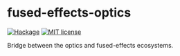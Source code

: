 # fused-effects-optics

[![Hackage](https://img.shields.io/hackage/v/fused-effects-optics.svg?logo=haskell)](https://hackage.haskell.org/package/fused-effects-optics)
[![MIT license](https://img.shields.io/badge/license-MIT-blue.svg)](LICENSE)

Bridge between the optics and fused-effects ecosystems.
